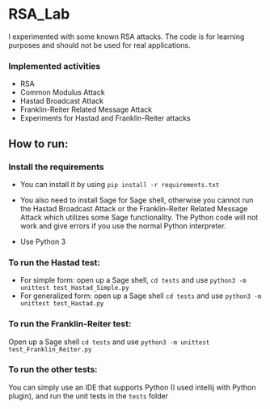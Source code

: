 # RSA_Lab
I experimented with some known RSA attacks. The code is for learning purposes
and should not be used for real applications.

### Implemented activities
- RSA
- Common Modulus Attack
- Hastad Broadcast Attack
- Franklin-Reiter Related Message Attack
- Experiments for Hastad and Franklin-Reiter attacks

## How to run:

### Install the requirements
- You can install it by using `pip install -r requirements.txt`

- You also need to install Sage for Sage shell, otherwise you cannot run the Hastad Broadcast
Attack or the Franklin-Reiter Related Message Attack which utilizes some Sage functionality. The Python code will not work 
and give errors if you use the normal Python interpreter. 

- Use Python 3

### To run the Hastad test:
- For simple form: open up a Sage shell, `cd tests` and use `python3 -m unittest test_Hastad_Simple.py`
- For generalized form: open up a Sage shell `cd tests` and use `python3 -m unittest test_Hastad.py`

### To run the Franklin-Reiter test:
Open up a Sage shell `cd tests` and use `python3 -m unittest test_Franklin_Reiter.py`

### To run the other tests:
You can simply use an IDE that supports Python (I used intellij with Python plugin), and run the unit tests in the
`tests` folder